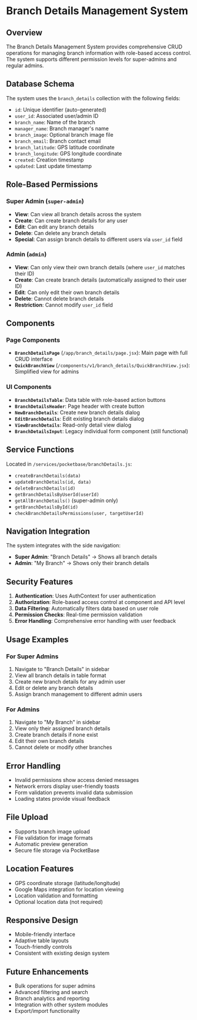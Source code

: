# Branch Details Management System

## Overview
The Branch Details Management System provides comprehensive CRUD operations for managing branch information with role-based access control. The system supports different permission levels for super-admins and regular admins.

## Database Schema
The system uses the `branch_details` collection with the following fields:
- `id`: Unique identifier (auto-generated)
- `user_id`: Associated user/admin ID
- `branch_name`: Name of the branch
- `manager_name`: Branch manager's name
- `branch_image`: Optional branch image file
- `branch_email`: Branch contact email
- `branch_latitude`: GPS latitude coordinate
- `branch_longitude`: GPS longitude coordinate
- `created`: Creation timestamp
- `updated`: Last update timestamp

## Role-Based Permissions

### Super Admin (`super-admin`)
- **View**: Can view all branch details across the system
- **Create**: Can create branch details for any user
- **Edit**: Can edit any branch details
- **Delete**: Can delete any branch details
- **Special**: Can assign branch details to different users via `user_id` field

### Admin (`admin`)
- **View**: Can only view their own branch details (where `user_id` matches their ID)
- **Create**: Can create branch details (automatically assigned to their user ID)
- **Edit**: Can only edit their own branch details
- **Delete**: Cannot delete branch details
- **Restriction**: Cannot modify `user_id` field

## Components

### Page Components
- **`BranchDetailsPage`** (`/app/branch_details/page.jsx`): Main page with full CRUD interface
- **`QuickBranchView`** (`/components/v1/branch_details/QuickBranchView.jsx`): Simplified view for admins

### UI Components
- **`BranchDetailsTable`**: Data table with role-based action buttons
- **`BranchDetailsHeader`**: Page header with create button
- **`NewBranchDetails`**: Create new branch details dialog
- **`EditBranchDetails`**: Edit existing branch details dialog
- **`ViewBranchDetails`**: Read-only detail view dialog
- **`BranchDetailsInput`**: Legacy individual form component (still functional)

## Service Functions
Located in `/services/pocketbase/branchDetails.js`:
- `createBranchDetails(data)`
- `updateBranchDetails(id, data)`
- `deleteBranchDetails(id)`
- `getBranchDetailsByUserId(userId)`
- `getAllBranchDetails()` (super-admin only)
- `getBranchDetailsById(id)`
- `checkBranchDetailsPermissions(user, targetUserId)`

## Navigation Integration
The system integrates with the side navigation:
- **Super Admin**: "Branch Details" → Shows all branch details
- **Admin**: "My Branch" → Shows only their branch details

## Security Features
1. **Authentication**: Uses AuthContext for user authentication
2. **Authorization**: Role-based access control at component and API level
3. **Data Filtering**: Automatically filters data based on user role
4. **Permission Checks**: Real-time permission validation
5. **Error Handling**: Comprehensive error handling with user feedback

## Usage Examples

### For Super Admins
1. Navigate to "Branch Details" in sidebar
2. View all branch details in table format
3. Create new branch details for any admin user
4. Edit or delete any branch details
5. Assign branch management to different admin users

### For Admins
1. Navigate to "My Branch" in sidebar
2. View only their assigned branch details
3. Create branch details if none exist
4. Edit their own branch details
5. Cannot delete or modify other branches

## Error Handling
- Invalid permissions show access denied messages
- Network errors display user-friendly toasts
- Form validation prevents invalid data submission
- Loading states provide visual feedback

## File Upload
- Supports branch image upload
- File validation for image formats
- Automatic preview generation
- Secure file storage via PocketBase

## Location Features
- GPS coordinate storage (latitude/longitude)
- Google Maps integration for location viewing
- Location validation and formatting
- Optional location data (not required)

## Responsive Design
- Mobile-friendly interface
- Adaptive table layouts
- Touch-friendly controls
- Consistent with existing design system

## Future Enhancements
- Bulk operations for super admins
- Advanced filtering and search
- Branch analytics and reporting
- Integration with other system modules
- Export/import functionality
